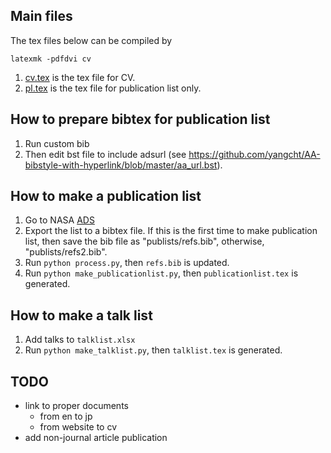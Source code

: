 ## Main files

The tex files below can be compiled by

```console
latexmk -pdfdvi cv
```

1. [cv.tex](cv.tex) is the tex file for CV.
2. [pl.tex](pl.tex) is the tex file for publication list only.

## How to prepare bibtex for publication list

1. Run custom bib
2. Then edit bst file to include adsurl (see https://github.com/yangcht/AA-bibstyle-with-hyperlink/blob/master/aa_url.bst).

## How to make a publication list
1. Go to NASA [ADS](<https://ui.adsabs.harvard.edu/search/filter_author_facet_hier_fq_author=AND&filter_author_facet_hier_fq_author=author_facet_hier%3A%221%2FSugiyama%2C%20S%2FSugiyama%2C%20Sunao%22&fq=%7B!type%3Daqp%20v%3D%24fq_author%7D&fq_author=(author_facet_hier%3A%221%2FSugiyama%2C%20S%2FSugiyama%2C%20Sunao%22)&q=pubdate%3A%5B2001-01%20TO%209999-12%5D%20author%3A(%22Sugiyama%2CSunao%22)&sort=date%20desc%2C%20bibcode%20desc&p_=0>)
2. Export the list to a bibtex file. If this is the first time to make publication list, then save the bib file as "publists/refs.bib", otherwise, "publists/refs2.bib".
3. Run `python process.py`, then `refs.bib` is updated.
4. Run `python make_publicationlist.py`, then `publicationlist.tex` is generated.

## How to make a talk list

1. Add talks to `talklist.xlsx`
2. Run `python make_talklist.py`, then `talklist.tex` is generated.

## TODO
- link to proper documents
    - from en to jp
    - from website to cv
- add non-journal article publication
